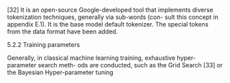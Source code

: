 [32] It is an open-source Google-developed
tool that implements diverse tokenization techniques, generally via sub-words (con-
sult this concept in appendix E.1).
It is the base model default tokenizer. The
special tokens from the data format have been added.

5.2.2 Training parameters

Generally, in classical machine learning training, exhaustive hyper-parameter search meth-
ods are conducted, such as the Grid Search [33] or the Bayesian Hyper-parameter tuning
